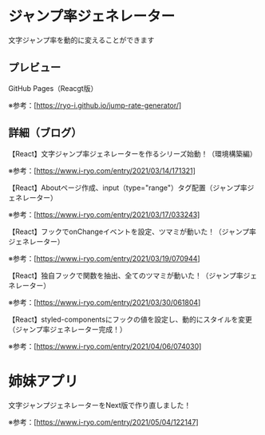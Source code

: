 # ジャンプ率ジェネレーター

文字ジャンプ率を動的に変えることができます

## プレビュー

GitHub Pages（Reacgt版）

※参考：[https://ryo-i.github.io/jump-rate-generator/]


## 詳細（ブログ）

【React】文字ジャンプ率ジェネレーターを作るシリーズ始動！（環境構築編）

※参考：[https://www.i-ryo.com/entry/2021/03/14/171321]

【React】Aboutページ作成、input（type="range"）タグ配置（ジャンプ率ジェネレーター）

※参考：[https://www.i-ryo.com/entry/2021/03/17/033243]

【React】フックでonChangeイベントを設定、ツマミが動いた！（ジャンプ率ジェネレーター）

※参考：[https://www.i-ryo.com/entry/2021/03/19/070944]

【React】独自フックで関数を抽出、全てのツマミが動いた！（ジャンプ率ジェネレーター）

※参考：[https://www.i-ryo.com/entry/2021/03/30/061804]

【React】styled-componentsにフックの値を設定し、動的にスタイルを変更（ジャンプ率ジェネレーター完成！）

※参考：[https://www.i-ryo.com/entry/2021/04/06/074030]

# 姉妹アプリ

文字ジャンプジェネレーターをNext版で作り直しました！

※参考：[https://www.i-ryo.com/entry/2021/05/04/122147]